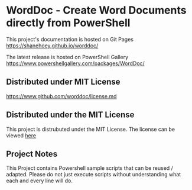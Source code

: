 # WordDoc - Create Word Documents directly from PowerShell

This project's documentation is hosted on Git Pages
https://shanehoey.github.io/worddoc/

The latest release is hosted on PowerShell Gallery 
https://www.powershellgallery.com/packages/WordDoc/

## Distributed under MIT License
https://www.github.com/worddoc/license.md

## Distributed under the MIT License
This project is distrubuted undet the MIT License. The license can be viewed [here](https://github.com/shanehoey/worddoc/blob/master/LICENSE)

## Project Notes
This Project contains Powershell sample scripts that can be reused / adapted. Please do not just execute scripts without understanding what each and every line will do.
